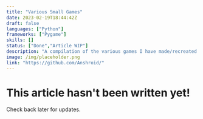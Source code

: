 ```yaml
---
title: "Various Small Games"
date: 2023-02-19T18:44:42Z
draft: false
languages: ["Python"]
frameworks: ["Pygame"]
skills: []
status: ["Done","Article WIP"]
description: "A compilation of the various games I have made/recreated."
image: /img/placeholder.png
link: "https://github.com/Anshroid/"
---
```


<main class="blankslate">
    <h1>This article hasn't been written yet!</h1>
    <p>Check back later for updates.</p>
</main>